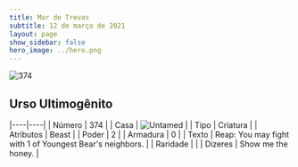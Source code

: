 ```yaml
---
title: Mar de Trevas
subtitle: 12 de março de 2021
layout: page
show_sidebar: false
hero_image: ../hero.png
---
```


![374](https://cdn.keyforgegame.com/media/card_front/pt/496_374_PVMGXCXR7544_pt.png)

## Urso Ultimogênito

|----|----|
| Número | 374 |
| Casa | ![Untamed](https://archonarcana.com/images/thumb/b/bd/Untamed.png/22px-Untamed.png "Indomados") |
| Tipo | Criatura |
| Atributos | Beast |
| Poder | 2 |
| Armadura | 0 |
| Texto | Reap: You may fight with 1 of Youngest Bear's neighbors. |
| Raridade |  |
| Dizeres | Show me the honey. |
